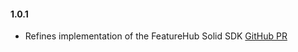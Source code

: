 #### 1.0.1
- Refines implementation of the FeatureHub Solid SDK [GitHub PR](https://github.com/featurehub-io/featurehub-javascript-sdk/pull/131)
